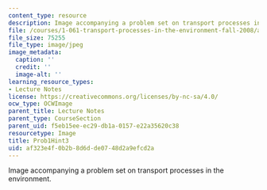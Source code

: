 ```yaml
---
content_type: resource
description: Image accompanying a problem set on transport processes in the environment.
file: /courses/1-061-transport-processes-in-the-environment-fall-2008/af323e4f0b2b8d6dde0748d2a9efcd2a_Prob1Hint3.jpg
file_size: 75255
file_type: image/jpeg
image_metadata:
  caption: ''
  credit: ''
  image-alt: ''
learning_resource_types:
- Lecture Notes
license: https://creativecommons.org/licenses/by-nc-sa/4.0/
ocw_type: OCWImage
parent_title: Lecture Notes
parent_type: CourseSection
parent_uid: f5eb15ee-ec29-db1a-0157-e22a35620c38
resourcetype: Image
title: Prob1Hint3
uid: af323e4f-0b2b-8d6d-de07-48d2a9efcd2a
---
```

Image accompanying a problem set on transport processes in the environment.